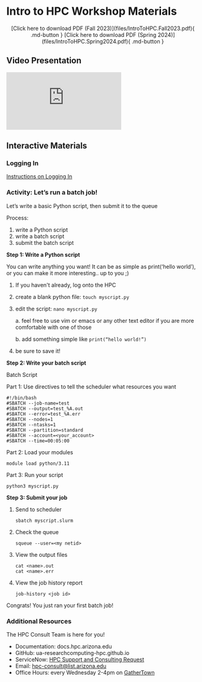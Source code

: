<link rel="stylesheet" href="/assets/stylesheets/embedded_files.css">

# Intro to HPC Workshop Materials

<center>
[Click here to download PDF (Fall 2023)](files/IntroToHPC.Fall2023.pdf){ .md-button }
[Click here to download PDF (Spring 2024)](files/IntroToHPC.Spring2024.pdf){ .md-button }

</center>

## Video Presentation
<div class="auto-resizable-iframe">
  <div>
    <iframe frameborder="0" allowfullscreen="" src="https://www.youtube.com/embed/xlgL6u1jkVI"></iframe>
  </div>
</div>


## Interactive Materials

<!-- Using the actual html from MKDocs here to add the target="_blank" bit
This makes it so the link opens in a new tab rather than redirecting the current tab
This should hopefully make navigation easier for the students?-->

### Logging In

<a class="md-button" href="../../../registration_and_access/system_access/command_line_access/" target="_blank">Instructions on Logging In</a>

### Activity: Let’s run a batch job!

Let’s write a basic Python script, then submit it to the queue 

Process:

1. write a Python script
2. write a batch script
3. submit the batch script

**Step 1: Write a Python script**

You can write anything you want! It can be as simple as print(‘hello world’), or you can make it more interesting.. up to you ;)

1. If you haven't already, log onto the HPC
2. create a blank python file: ```touch myscript.py```
3. edit the script: ```nano myscript.py```

    a. feel free to use vim or emacs or any other text editor if you are more comfortable with one of those

    b. add something simple like
        ```print(“hello world!”)```
4. be sure to save it!

**Step 2: Write your batch script**

Batch Script

Part 1: Use directives to tell the scheduler what resources you want

```
#!/bin/bash
#SBATCH --job-name=test 
#SBATCH --output=test_%A.out 
#SBATCH --error=test_%A.err 
#SBATCH --nodes=1
#SBATCH --ntasks=1
#SBATCH --partition=standard 
#SBATCH --account=<your_account> 
#SBATCH --time=00:05:00
```

Part 2: Load your modules

<!-- Changed this from the original PDF. Probably best practice to get
users to be comfortable with using version number for reproducibility-->

```
module load python/3.11
```

Part 3: Run your script

<!-- Changed this from the original PDF. The command "python" calls
the system python (version 2.75). Need pytyhon3 to access module version-->

```
python3 myscript.py
```

**Step 3: Submit your job**

1. Send to scheduler

    ```
    sbatch myscript.slurm
    ```
2. Check the queue
    
    ```
    squeue --user=<my netid>
    ```

3. View the output files

    ```
    cat <name>.out
    cat <name>.err
    ```
4. View the job history report
    
    ```
    job-history <job id>
    ```

Congrats! You just ran your first batch job!

### Additional Resources

The HPC Consult Team is here for you!
- Documentation: docs.hpc.arizona.edu
- GitHub: ua-researchcomputing-hpc.github.io
- ServiceNow: [HPC Support and Consulting Request](https://uarizona.service-now.com/sp?id=sc_cat_item&sys_id=2983102adbd23c109627d90d689619c6&sysparm_category=84d3d1acdbc8f4109627d90d6896191f)
- Email: hpc-consult@list.arizona.edu
- Office Hours: every Wednesday 2-4pm on [GatherTown](https://gather.town/app/dVsAprPNBVmI9NpL/hpc-office-hours)